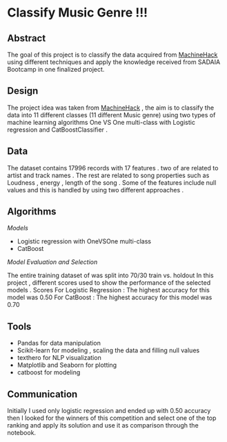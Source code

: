 # Classify Music Genre !!!

## Abstract
The goal of this project is to classify the data acquired from  [MachineHack](https://machinehack.com/) using different techniques and apply the knowledge received from SADAIA Bootcamp in one finalized project. 
## Design
The project idea was taken from [MachineHack](https://machinehack.com/) , the aim is to classify the data into 11 different classes (11 different Music genre) using two types of machine learning algorithms 
One VS One multi-class with Logistic regression and CatBoostClassifier  . 

## Data
The dataset contains 17996 records with 17 features . two of are related to artist and track names . 
The rest are related to song properties such as Loudness , energy , length of the song . 
Some of the features include null values and this is handled by using two different approaches .

## Algorithms

*Models*
  
- Logistic regression with OneVSOne multi-class 
- CatBoost

*Model Evaluation and Selection*
  
The entire training dataset of was split into 70/30 train vs. holdout
In this project , different scores used to show the performance of the selected models .
Scores 
For Logistic Regression : 
The highest accuracy for this model was 0.50 
For CatBoost :
The highest accuracy for this model was 0.70 


## Tools
- Pandas for data manipulation
- Scikit-learn for modeling , scaling the data and filling null values
- texthero for NLP visualization 
- Matplotlib and Seaborn for plotting
- catboost for modeling 

## Communication
Initially I used only logistic regression and ended up with 0.50 accuracy then I looked for the winners of this competition and select one of the top ranking and apply its solution and use it as comparison through the notebook. 
